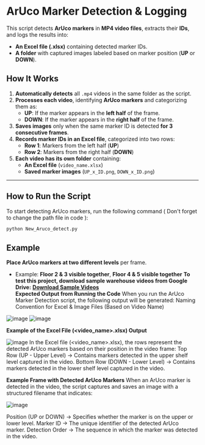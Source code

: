 # ArUco Marker Detection & Logging

This script detects **ArUco markers** in **MP4 video files**, extracts their **IDs**, and logs the results into:
- **An Excel file (.xlsx)** containing detected marker IDs.
- **A folder** with captured images labeled based on marker position (**UP** or **DOWN**).

## **How It Works**
1. **Automatically detects** all `.mp4` videos in the same folder as the script.
2. **Processes each video**, identifying **ArUco markers** and categorizing them as:
   - **UP**: If the marker appears in the **left half** of the frame.
   - **DOWN**: If the marker appears in the **right half** of the frame.
3. **Saves images** only when the same marker ID is detected **for 3 consecutive frames**.
4. **Records marker IDs in an Excel file**, categorized into two rows:
   - **Row 1**: Markers from the left half (**UP**)
   - **Row 2**: Markers from the right half (**DOWN**)
5. **Each video has its own folder** containing:
   - **An Excel file** (`video_name.xlsx`)
   - **Saved marker images** (`UP_x_ID.png`, `DOWN_x_ID.png`)

---
## **How to Run the Script**
To start detecting ArUco markers, run the following command ( Don't forget to change the path file in code ):

```sh
python New_Aruco_detect.py
```

## **Example**
**Place ArUco markers at two different levels** per frame.
   - Example: **Floor 2 & 3 visible together**, **Floor 4 & 5 visible together**
**To test this project, download sample warehouse videos from Google Drive:**
**[Download Sample Videos](https://drive.google.com/drive/folders/1UDL9ePxvtVyLZpOv65CRXm15x1VUbDG4)**  
**Expected Output from Running the Code**
When you run the ArUco Marker Detection script, the following output will be generated:
Naming Convention for Excel & Image Files (Based on Video Name)

![image](https://github.com/user-attachments/assets/cfeb2b83-f238-4f0c-b4b7-24fa81fd0156)
![image](https://github.com/user-attachments/assets/953cd328-55a0-4261-aec0-624a8e365b4f)

**Example of the Excel File (<video_name>.xlsx) Output**

![image](https://github.com/user-attachments/assets/ff7ccb0b-c1fc-4283-bfd1-aa5a5d8f6fcd)
In the Excel file (<video_name>.xlsx), the rows represent the detected ArUco markers based on their position in the video frame:
Top Row (UP - Upper Level) → Contains markers detected in the upper shelf level captured in the video.
Bottom Row (DOWN - Lower Level) → Contains markers detected in the lower shelf level captured in the video.


**Example Frame with Detected ArUco Markers**
When an ArUco marker is detected in the video, the script captures and saves an image with a structured filename that indicates:

![image](https://github.com/user-attachments/assets/01f39589-498e-4970-a88f-66b21d1f74dd)

Position (UP or DOWN) → Specifies whether the marker is on the upper or lower level.
Marker ID → The unique identifier of the detected ArUco marker.
Detection Order → The sequence in which the marker was detected in the video.


